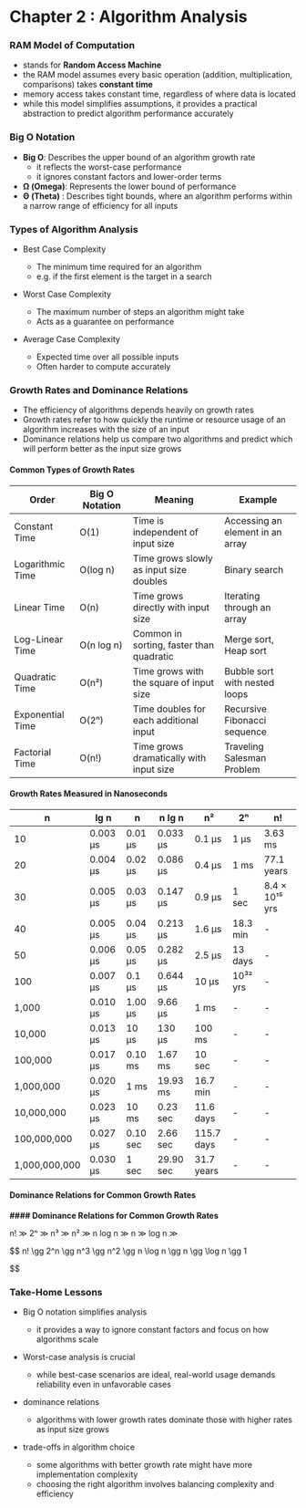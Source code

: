 # Chapter 2 : Algorithm Analysis

### RAM Model of Computation

* stands for **Random Access Machine**
* the RAM model assumes every basic operation (addition, multiplication, comparisons) takes **constant time**
* memory access takes constant time, regardless of where data is located
* while this model simplifies assumptions, it provides a practical abstraction to predict algorithm performance accurately

### Big O Notation

* **Big O**: Describes the upper bound of an algorithm growth rate
  * it reflects the worst-case performance
  * it ignores constant factors and lower-order terms
* **Ω (Omega)**: Represents the lower bound of performance
* **Θ (Theta)** : Describes tight bounds, where an algorithm performs within a narrow range of efficiency for all inputs

### Types of Algorithm Analysis

* Best Case Complexity

  * The minimum time required for an algorithm
  * e.g. if the first element is the target in a search
* Worst Case Complexity

  * The maximum number of steps an algorithm might take
  * Acts as a guarantee on performance
* Average Case Complexity

  * Expected time over all possible inputs
  * Often harder to compute accurately

### Growth Rates and Dominance Relations

* The efficiency of algorithms depends heavily on growth rates
* Growth rates refer to how quickly the runtime or resource usage of an algorithm increases with the size of an input
* Dominance relations help us compare two algorithms and predict which will perform better as the input size grows

#### Common Types of Growth Rates


| **Order**        | **Big O Notation** | **Meaning**                              | **Example**                      |
| ------------------ | -------------------- | ------------------------------------------ | ---------------------------------- |
| Constant Time    | O(1)               | Time is independent of input size        | Accessing an element in an array |
| Logarithmic Time | O(log n)           | Time grows slowly as input size doubles  | Binary search                    |
| Linear Time      | O(n)               | Time grows directly with input size      | Iterating through an array       |
| Log-Linear Time  | O(n log n)         | Common in sorting, faster than quadratic | Merge sort, Heap sort            |
| Quadratic Time   | O(n²)             | Time grows with the square of input size | Bubble sort with nested loops    |
| Exponential Time | O(2ⁿ)             | Time doubles for each additional input   | Recursive Fibonacci sequence     |
| Factorial Time   | O(n!)              | Time grows dramatically with input size  | Traveling Salesman Problem       |

#### Growth Rates Measured in Nanoseconds


| n             | lg n      | n        | n lg n    | n²        | 2ⁿ        | n!                |
| --------------- | ----------- | ---------- | ----------- | ------------ | ------------ | ------------------- |
| 10            | 0.003 μs | 0.01 μs | 0.033 μs | 0.1 μs    | 1 μs      | 3.63 ms           |
| 20            | 0.004 μs | 0.02 μs | 0.086 μs | 0.4 μs    | 1 ms       | 77.1 years        |
| 30            | 0.005 μs | 0.03 μs | 0.147 μs | 0.9 μs    | 1 sec      | 8.4 × 10¹⁵ yrs |
| 40            | 0.005 μs | 0.04 μs | 0.213 μs | 1.6 μs    | 18.3 min   | -                 |
| 50            | 0.006 μs | 0.05 μs | 0.282 μs | 2.5 μs    | 13 days    | -                 |
| 100           | 0.007 μs | 0.1 μs  | 0.644 μs | 10 μs     | 10³² yrs | -                 |
| 1,000         | 0.010 μs | 1.00 μs | 9.66 μs  | 1 ms       | -          | -                 |
| 10,000        | 0.013 μs | 10 μs   | 130 μs   | 100 ms     | -          | -                 |
| 100,000       | 0.017 μs | 0.10 ms  | 1.67 ms   | 10 sec     | -          | -                 |
| 1,000,000     | 0.020 μs | 1 ms     | 19.93 ms  | 16.7 min   | -          | -                 |
| 10,000,000    | 0.023 μs | 10 ms    | 0.23 sec  | 11.6 days  | -          | -                 |
| 100,000,000   | 0.027 μs | 0.10 sec | 2.66 sec  | 115.7 days | -          | -                 |
| 1,000,000,000 | 0.030 μs | 1 sec    | 29.90 sec | 31.7 years | -          | -                 |

#### Dominance Relations for Common Growth Rates

**#### Dominance Relations for Common Growth Rates**

n! ≫ 2ⁿ ≫ n³ ≫ n² ≫ n log n ≫ n ≫ log n ≫ 

$$
n! \gg 2^n \gg n^3 \gg n^2 \gg n \log n \gg n \gg \log n \gg 1

$$


### Take-Home Lessons

- Big O notation simplifies analysis
  - it provides a way to ignore constant factors and focus on how algorithms scale


- Worst-case analysis is crucial
  - while best-case scenarios are ideal, real-world usage demands reliability even in unfavorable cases


- dominance relations
  - algorithms with lower growth rates dominate those with higher rates as input size grows


- trade-offs in algorithm choice
  - some algorithms with better growth rate might have more implementation complexity
  - choosing the right algorithm involves balancing complexity and efficiency
